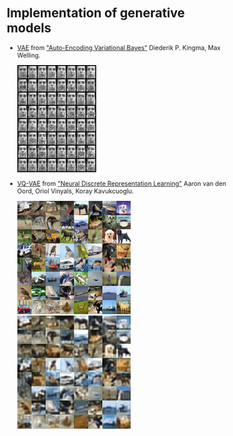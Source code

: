 # Implementation of generative models

- [VAE](vae.py) from ["Auto-Encoding Variational Bayes"](https://arxiv.org/abs/1312.6114) Diederik P. Kingma, Max Welling.

    ![VAE_frey_faces](./images/vae_frey_faces.png)

- [VQ-VAE](vq_vae.py) from ["Neural Discrete Representation Learning"](https://arxiv.org/abs/1711.00937) Aaron van den Oord, Oriol Vinyals, Koray Kavukcuoglu.

    ![Original_VQVAE](./images/vq_vae.png)
    ![Rec_VQVAE](./images/vq_vae_rec.png)


